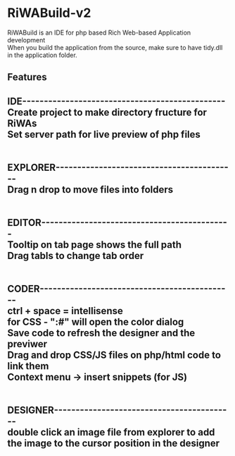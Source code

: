 # RiWABuild-v2
RiWABuild is an IDE for php based Rich Web-based Application development<br>
When you build the application from the source, make sure to have tidy.dll in the application folder.

<h2>Features<h2>

IDE-----------------------------------------------<br>
Create project to make directory fructure for RiWAs<br>
Set server path for live preview of php files<br>
<br><br>
EXPLORER------------------------------------------<br>
Drag n drop to move files into folders<br>
<br><br>
EDITOR--------------------------------------------<br>
Tooltip on tab page shows the full path<br>
Drag tabls to change tab order<br>
<br><br>
CODER---------------------------------------------<br>
ctrl + space = intellisense<br>
for CSS - ":#" will open the color dialog<br>
Save code to refresh the designer and the previwer<br>
Drag and drop CSS/JS files on php/html code to link them<br>
Context menu -> insert snippets (for JS)<br>
<br><br>
DESIGNER------------------------------------------<br>
double click an image file from explorer to add the image to the cursor position in the designer<br>



